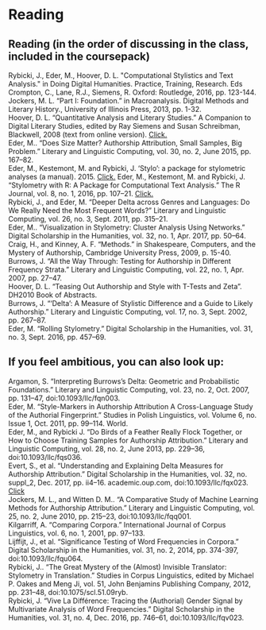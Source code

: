 # Reading

## Reading (in the order of discussing in the class, included in the coursepack)
Rybicki, J., Eder, M., Hoover, D. L. "Computational Stylistics and Text Analysis." in Doing Digital Humanities. Practice, Training, Research. Eds Crompton, C., Lane, R.J., Siemens, R. Oxford: Routledge, 2016, pp. 123-144.  
Jockers, M. L. “Part I: Foundation.” in Macroanalysis. Digital Methods and Literary History., University of Illinois Press, 2013, pp. 1-32.  
Hoover, D. L. “Quantitative Analysis and Literary Studies.” A Companion to Digital Literary Studies, edited by Ray Siemens and Susan Schreibman, Blackwell, 2008 (text from online version). [Click.](http://digitalhumanities.org:3030/companion/view?docId=blackwell/9781405148641/9781405148641.xml&chunk.id=ss1-6-9&toc.depth=1&toc.id=ss1-6-9&brand=9781405148641_brand)  
Eder, M.. “Does Size Matter? Authorship Attribution, Small Samples, Big Problem.” Literary and Linguistic Computing, vol. 30, no. 2, June 2015, pp. 167–82.  
Eder, M., Kestemont, M. and Rybicki, J. ‘Stylo’: a package for stylometric analyses (a manual). 2015. [Click.](https://4bc8d809-a-62cb3a1a-s-sites.googlegroups.com/site/computationalstylistics/stylo/stylo_howto.pdf?attachauth=ANoY7cocbE3WcOqr6FeLUxzPwxzaYjZKsOFk-KdQ45rFQYmQ3F43-N3oYPkdp8r489__FD4sXKD13Y0YijJfA_DDblNqpFUVwHiEOWg_OSuFDsON3Pe9zzgSI4Yb8c6x7EbT2tAul6Mr8iTFUs9TpkksCekDNNPbDfA9svXbo_RxQM0PeSUqdrbwU-t_VrKyW9MqUsrvF5DB6MqVBLNdf420TsH8Te3kJuCMTCz5cr9bOuZrDzJdh1s%3D&attredirects=0)
Eder, M., Kestemont, M. and Rybicki, J. “Stylometry with R: A Package for Computational Text Analysis.” The R Journal, vol. 8, no. 1, 2016, pp. 107–21. [Click.](https://journal.r-project.org/archive/2016/RJ-2016-007/RJ-2016-007.pdf)  
Rybicki, J., and Eder, M. “Deeper Delta across Genres and Languages: Do We Really Need the Most Frequent Words?” Literary and Linguistic Computing, vol. 26, no. 3, Sept. 2011, pp. 315–21.  
Eder, M.. “Visualization in Stylometry: Cluster Analysis Using Networks.” Digital Scholarship in the Humanities, vol. 32, no. 1, Apr. 2017, pp. 50–64.  
Craig, H., and Kinney, A. F. “Methods.” in Shakespeare, Computers, and the Mystery of Authorship, Cambridge University Press, 2009, p. 15-40.
Burrows, J. “All the Way Through: Testing for Authorship in Different Frequency Strata.” Literary and Linguistic Computing, vol. 22, no. 1, Apr. 2007, pp. 27–47.  
Hoover, D. L. “Teasing Out Authorship and Style with T-Tests and Zeta”. DH2010 Book of Abstracts.  
Burrows, J. “‘Delta’: A Measure of Stylistic Difference and a Guide to Likely Authorship.” Literary and Linguistic Computing, vol. 17, no. 3, Sept. 2002, pp. 267–87.  
Eder, M. “Rolling Stylometry.” Digital Scholarship in the Humanities, vol. 31, no. 3, Sept. 2016, pp. 457–69.  

## If you feel ambitious, you can also look up:
Argamon, S. “Interpreting Burrows’s Delta: Geometric and Probabilistic Foundations.” Literary and Linguistic Computing, vol. 23, no. 2, Oct. 2007, pp. 131–47, doi:10.1093/llc/fqn003.  
Eder, M. “Style-Markers in Authorship Attribution A Cross-Language Study of the Authorial Fingerprint.” Studies in Polish Linguistics, vol. Volume 6, no. Issue 1, Oct. 2011, pp. 99–114. World.  
Eder, M., and Rybicki J. “Do Birds of a Feather Really Flock Together, or How to Choose Training Samples for Authorship Attribution.” Literary and Linguistic Computing, vol. 28, no. 2, June 2013, pp. 229–36, doi:10.1093/llc/fqs036.  
Evert, S., et al. “Understanding and Explaining Delta Measures for Authorship Attribution.” Digital Scholarship in the Humanities, vol. 32, no. suppl_2, Dec. 2017, pp. ii4–16. academic.oup.com, doi:10.1093/llc/fqx023. [Click](https://academic.oup.com/dsh/article/32/suppl_2/ii4/3865676)  
Jockers, M. L., and Witten D. M.. “A Comparative Study of Machine Learning Methods for Authorship Attribution.” Literary and Linguistic Computing, vol. 25, no. 2, June 2010, pp. 215–23, doi:10.1093/llc/fqq001.  
Kilgarriff, A. “Comparing Corpora.” International Journal of Corpus Linguistics, vol. 6, no. 1, 2001, pp. 97–133.  
Lijffijt, J., et al. “Significance Testing of Word Frequencies in Corpora.” Digital Scholarship in the Humanities, vol. 31, no. 2, 2014, pp. 374-397, doi:10.1093/llc/fqu064.  
Rybicki, J.. “The Great Mystery of the (Almost) Invisible Translator: Stylometry in Translation.” Studies in Corpus Linguistics, edited by Michael P. Oakes and Meng Ji, vol. 51, John Benjamins Publishing Company, 2012, pp. 231–48, doi:10.1075/scl.51.09ryb.  
Rybicki, J. “Vive La Différence: Tracing the (Authorial) Gender Signal by Multivariate Analysis of Word Frequencies.” Digital Scholarship in the Humanities, vol. 31, no. 4, Dec. 2016, pp. 746–61, doi:10.1093/llc/fqv023.  
